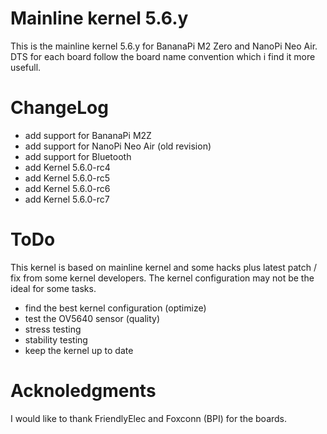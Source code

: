# Mainline kernel 5.6.y

This is the mainline kernel 5.6.y for BananaPi M2 Zero and NanoPi Neo Air.
DTS for each board follow the board name convention which i find it more usefull.

# ChangeLog

* add support for BananaPi M2Z
* add support for NanoPi Neo Air (old revision)
* add support for Bluetooth
* add Kernel 5.6.0-rc4
* add Kernel 5.6.0-rc5
* add Kernel 5.6.0-rc6
* add Kernel 5.6.0-rc7

# ToDo

This kernel is based on mainline kernel and some hacks plus latest patch / fix from some kernel developers.
The kernel configuration may not be the ideal for some tasks.

* find the best kernel configuration (optimize)
* test the OV5640 sensor (quality)
* stress testing
* stability testing
* keep the kernel up to date

# Acknoledgments 

I would like to thank FriendlyElec and Foxconn (BPI) for the boards.

